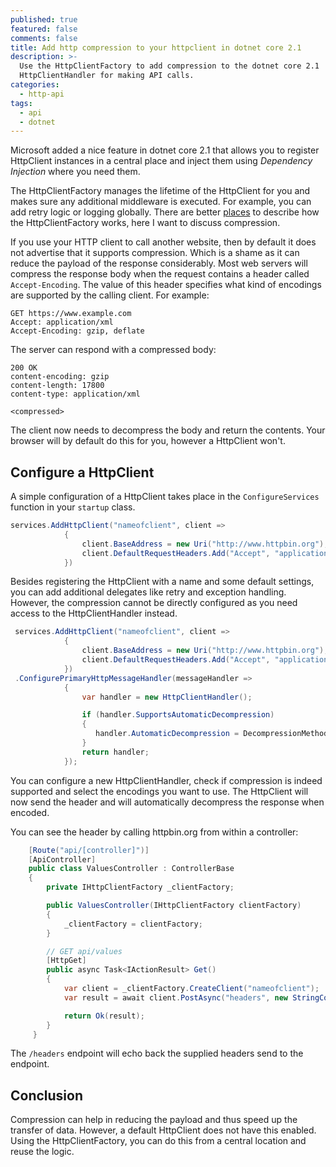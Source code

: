 ```yaml
---
published: true
featured: false
comments: false
title: Add http compression to your httpclient in dotnet core 2.1
description: >-
  Use the HttpClientFactory to add compression to the dotnet core 2.1
  HttpClientHandler for making API calls.
categories:
  - http-api
tags:
  - api
  - dotnet
---
```

Microsoft added a nice feature in dotnet core 2.1 that allows you to register HttpClient instances in a central place and inject them using _Dependency Injection_ where you need them.

The HttpClientFactory manages the lifetime of the HttpClient for you and makes sure any additional middleware is executed. For example, you can add retry logic or logging globally. There are better [places](https://docs.microsoft.com/en-us/aspnet/core/fundamentals/http-requests?view=aspnetcore-2.1) to describe how the HttpClientFactory works, here I want to discuss compression.

If you use your HTTP client to call another website, then by default it does not advertise that it supports compression. Which is a shame as it can reduce the payload of the response considerably. Most web servers will compress the response body when the request contains a header called `Accept-Encoding`. The value of this header specifies what kind of encodings are supported by the calling client. For example:

```http
GET https://www.example.com
Accept: application/xml
Accept-Encoding: gzip, deflate
```

The server can respond with a compressed body:

```http
200 OK
content-encoding: gzip
content-length: 17800
content-type: application/xml

<compressed>
```

The client now needs to decompress the body and return the contents. Your browser will by default do this for you, however a HttpClient won't.

## Configure a HttpClient

A simple configuration of a HttpClient takes place in the `ConfigureServices` function in your `startup` class. 

```csharp
services.AddHttpClient("nameofclient", client =>
            {
                client.BaseAddress = new Uri("http://www.httpbin.org");
                client.DefaultRequestHeaders.Add("Accept", "application/xml");
            })
```

Besides registering the HttpClient with a name and some default settings, you can add additional delegates like retry and exception handling. However, the compression cannot be directly configured as you need access to the HttpClientHandler instead.

```csharp
 services.AddHttpClient("nameofclient", client =>
            {
                client.BaseAddress = new Uri("http://www.httpbin.org");
                client.DefaultRequestHeaders.Add("Accept", "application/xml");
            })
 .ConfigurePrimaryHttpMessageHandler(messageHandler =>
            {
                var handler = new HttpClientHandler();

                if (handler.SupportsAutomaticDecompression)
                {
                   handler.AutomaticDecompression = DecompressionMethods.Deflate | DecompressionMethods.GZip;
                }
                return handler;
            });
```

You can configure a new HttpClientHandler, check if compression is indeed supported and select the encodings you want to use. The HttpClient will now send the header and will automatically decompress the response when encoded.

You can see the header by calling httpbin.org from within a controller:

```csharp
    [Route("api/[controller]")]
    [ApiController]
    public class ValuesController : ControllerBase
    {
        private IHttpClientFactory _clientFactory;

        public ValuesController(IHttpClientFactory clientFactory)
        {
            _clientFactory = clientFactory;
        }

        // GET api/values
        [HttpGet]
        public async Task<IActionResult> Get()
        {
            var client = _clientFactory.CreateClient("nameofclient");
            var result = await client.PostAsync("headers", new StringContent("")).ConfigureAwait(false);

            return Ok(result);
        }
     }
```

The `/headers` endpoint will echo back the supplied headers send to the endpoint.

## Conclusion

Compression can help in reducing the payload and thus speed up the transfer of data. However, a default HttpClient does not have this enabled. Using the HttpClientFactory, you can do this from a central location and reuse the logic.